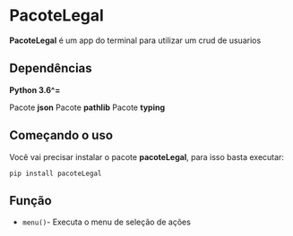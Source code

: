 # PacoteLegal

**PacoteLegal** é um app do terminal para utilizar um crud de usuarios

## Dependências
**Python 3.6^=**

Pacote **json**
Pacote **pathlib**
Pacote **typing**

## Começando o uso
Você vai precisar instalar o pacote **pacoteLegal**, para isso basta executar:
```
pip install pacoteLegal
```

## Função

- `menu()`- Executa o menu de seleção de ações